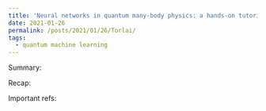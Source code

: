 ```yaml
---
title: 'Neural networks in quantum many-body physics: a hands-on tutorial'
date: 2021-01-26
permalink: /posts/2021/01/26/Torlai/
tags:
  - quantum machine learning 
---
```


Summary: 



Recap: 


Important refs: 
